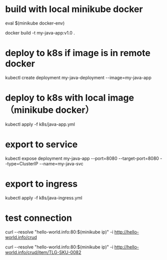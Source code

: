 # build with local minikube docker

eval $(minikube docker-env)

docker build -t my-java-app:v1.0 .

# deploy to k8s if image is in remote docker
kubectl create deployment my-java-deployment --image=my-java-app

# deploy to k8s with local image （minikube docker）

kubectl apply -f k8s/java-app.yml

# export to service
kubectl expose deployment my-java-app  --port=8080 --target-port=8080 --type=ClusterIP --name=my-java-svc

# export to ingress
kubectl apply -f k8s/java-ingress.yml

# test connection
curl --resolve "hello-world.info:80:$(minikube ip)" -i http://hello-world.info/crud

curl --resolve "hello-world.info:80:$(minikube ip)" -i http://hello-world.info/crud/item/TLG-SKU-0082

